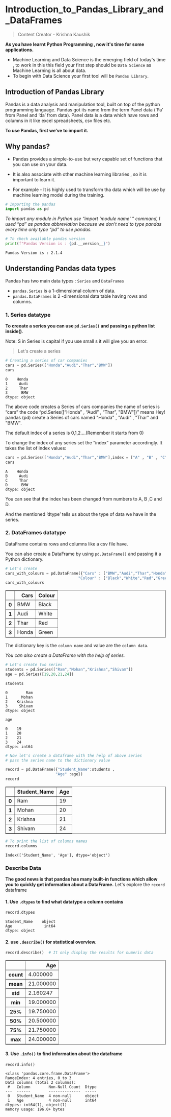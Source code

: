 # Introduction_to_Pandas_Library_and_DataFrames

> Content Creator - Krishna Kaushik

**As you have learnt Python Programming , now it's time for some applications.**

- Machine Learning and Data Science is the emerging field of today's time , to work in this this field your first step should be `Data Science` as Machine Learning is all about data.
- To begin with Data Science your first tool will be `Pandas Library`.

## Introduction of Pandas Library

Pandas is a data analysis and manipulation tool, built on top of the python programming language. Pandas got its name from the term Panel data (‘Pa’ from Panel and ‘da’ from data). Panel data is a data which have rows and columns in it like excel spreadsheets, csv files etc.

**To use Pandas, first we’ve to import it.**

## Why pandas?

* Pandas provides a simple-to-use but very capable set of functions that you can use on your data.
* It is  also associate with other machine learning libraries , so it is important to learn it.

* For example - It is highly used to transform tha data which will be use by machine learning model during the training.


```python
# Importing the pandas
import pandas as pd
```

*To import any module in Python use “import 'module name' ” command, I used “pd” as pandas abbreviation because we don’t need to type pandas every time only type “pd” to use pandas.*


```python
# To check available pandas version
print(f"Pandas Version is : {pd.__version__}")
```

    Pandas Version is : 2.1.4
    

## Understanding Pandas data types

Pandas has two main data types : `Series` and `DataFrames`

* `pandas.Series` is a 1-dimensional column of data.
* `pandas.DataFrames` is 2 -dimensional data table having rows and columns.

### 1. Series datatype

**To creeate a series you can use `pd.Series()` and passing a python list inside()**.

Note: S in Series is capital if you use small s it will give you an error.

> Let's create a series



```python
# Creating a series of car companies
cars = pd.Series(["Honda","Audi","Thar","BMW"])
cars
```




    0    Honda
    1     Audi
    2     Thar
    3      BMW
    dtype: object



The above code creates a Series of cars companies the name of series is “cars” the code “pd.Series([“Honda” , “Audi” , “Thar”, "BMW"])” means Hey! pandas (pd) create a Series of cars named "Honda" , "Audi" , "Thar" and "BMW".

The default index of a series is 0,1,2….(Remember it starts from 0)

To change the index of any series set the “index” parameter accordingly. It takes the list of index values:


```python
cars = pd.Series(["Honda","Audi","Thar","BMW"],index = ["A" , "B" , "C" ,"D"])
cars
```




    A    Honda
    B     Audi
    C     Thar
    D      BMW
    dtype: object



You can see that the index has been changed from numbers to A, B ,C and D.

And the mentioned ‘dtype’ tells us about the type of data we have in the series.

### 2. DataFrames datatype

DataFrame contains rows and columns like a csv file have.

You can also create a DataFrame by using `pd.DataFrame()` and passing it a Python dictionary.


```python
# Let's create
cars_with_colours = pd.DataFrame({"Cars" : ["BMW","Audi","Thar","Honda"],
                                "Colour" : ["Black","White","Red","Green"]})
cars_with_colours
```


<table border="1" class="dataframe">
  <thead>
    <tr style="text-align: right;">
      <th></th>
      <th>Cars</th>
      <th>Colour</th>
    </tr>
  </thead>
  <tbody>
    <tr>
      <th>0</th>
      <td>BMW</td>
      <td>Black</td>
    </tr>
    <tr>
      <th>1</th>
      <td>Audi</td>
      <td>White</td>
    </tr>
    <tr>
      <th>2</th>
      <td>Thar</td>
      <td>Red</td>
    </tr>
    <tr>
      <th>3</th>
      <td>Honda</td>
      <td>Green</td>
    </tr>
  </tbody>
</table>
</div>



The dictionary key is the `column name` and value are the `column data`.

*You can also create a DataFrame with the help of series.*


```python
# Let's create two series
students = pd.Series(["Ram","Mohan","Krishna","Shivam"])
age = pd.Series([19,20,21,24])

students
```




    0        Ram
    1      Mohan
    2    Krishna
    3     Shivam
    dtype: object




```python
age
```




    0    19
    1    20
    2    21
    3    24
    dtype: int64




```python
# Now let's create a dataframe with the help of above series
# pass the series name to the dictionary value

record = pd.DataFrame({"Student_Name":students , 
                      "Age" :age})
record
```





<table border="1" class="dataframe">
  <thead>
    <tr style="text-align: right;">
      <th></th>
      <th>Student_Name</th>
      <th>Age</th>
    </tr>
  </thead>
  <tbody>
    <tr>
      <th>0</th>
      <td>Ram</td>
      <td>19</td>
    </tr>
    <tr>
      <th>1</th>
      <td>Mohan</td>
      <td>20</td>
    </tr>
    <tr>
      <th>2</th>
      <td>Krishna</td>
      <td>21</td>
    </tr>
    <tr>
      <th>3</th>
      <td>Shivam</td>
      <td>24</td>
    </tr>
  </tbody>
</table>
</div>




```python
# To print the list of columns names
record.columns
```




    Index(['Student_Name', 'Age'], dtype='object')



### Describe Data 

**The good news is that pandas has many built-in functions which allow you to quickly get information about a DataFrame.**
Let's explore the `record` dataframe

#### 1. Use `.dtypes` to find what datatype a column contains


```python
record.dtypes
```




    Student_Name    object
    Age              int64
    dtype: object



#### 2. use `.describe()` for statistical overview.


```python
record.describe()  # It only display the results for numeric data
```





<table border="1" class="dataframe">
  <thead>
    <tr style="text-align: right;">
      <th></th>
      <th>Age</th>
    </tr>
  </thead>
  <tbody>
    <tr>
      <th>count</th>
      <td>4.000000</td>
    </tr>
    <tr>
      <th>mean</th>
      <td>21.000000</td>
    </tr>
    <tr>
      <th>std</th>
      <td>2.160247</td>
    </tr>
    <tr>
      <th>min</th>
      <td>19.000000</td>
    </tr>
    <tr>
      <th>25%</th>
      <td>19.750000</td>
    </tr>
    <tr>
      <th>50%</th>
      <td>20.500000</td>
    </tr>
    <tr>
      <th>75%</th>
      <td>21.750000</td>
    </tr>
    <tr>
      <th>max</th>
      <td>24.000000</td>
    </tr>
  </tbody>
</table>
</div>



#### 3. Use `.info()` to find information about the dataframe


```python
record.info()
```

    <class 'pandas.core.frame.DataFrame'>
    RangeIndex: 4 entries, 0 to 3
    Data columns (total 2 columns):
     #   Column        Non-Null Count  Dtype 
    ---  ------        --------------  ----- 
     0   Student_Name  4 non-null      object
     1   Age           4 non-null      int64 
    dtypes: int64(1), object(1)
    memory usage: 196.0+ bytes
    


```python

```
